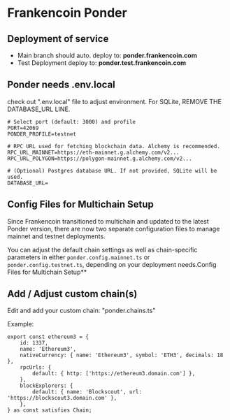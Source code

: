 # Frankencoin Ponder

## Deployment of service

-   Main branch should auto. deploy to: **ponder.frankencoin.com**
-   Test Deployment deploy to: **ponder.test.frankencoin.com**

## Ponder needs .env.local

check out ".env.local" file to adjust environment.
For SQLite, REMOVE THE DATABASE_URL LINE.

```
# Select port (default: 3000) and profile
PORT=42069
PONDER_PROFILE=testnet

# RPC URL used for fetching blockchain data. Alchemy is recommended.
RPC_URL_MAINNET=https://eth-mainnet.g.alchemy.com/v2...
RPC_URL_POLYGON=https://polygon-mainnet.g.alchemy.com/v2...

# (Optional) Postgres database URL. If not provided, SQLite will be used.
DATABASE_URL=
```

## Config Files for Multichain Setup

Since Frankencoin transitioned to multichain and updated to the latest Ponder version, there are now two separate configuration files to manage mainnet and testnet deployments.

You can adjust the default chain settings as well as chain-specific parameters in either `ponder.config.mainnet.ts` or `ponder.config.testnet.ts`, depending on your deployment needs.Config Files for Multichain Setup\*\*

## Add / Adjust custom chain(s)

Edit and add your custom chain: "ponder.chains.ts"

Example:

```
export const ethereum3 = {
	id: 1337,
	name: 'Ethereum3',
	nativeCurrency: { name: 'Ethereum3', symbol: 'ETH3', decimals: 18 },
	rpcUrls: {
		default: { http: ['https://ethereum3.domain.com'] },
	},
	blockExplorers: {
		default: { name: 'Blockscout', url: 'https://blockscout3.domain.com' },
	},
} as const satisfies Chain;
```
